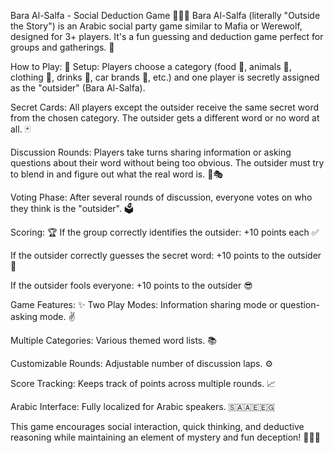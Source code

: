 

Bara Al-Salfa - Social Deduction Game 🕵️‍♂️🤫
Bara Al-Salfa (literally "Outside the Story") is an Arabic social party game similar to Mafia or Werewolf, designed for 3+ players. It's a fun guessing and deduction game perfect for groups and gatherings. 👥

How to Play: 📜
Setup: Players choose a category (food 🍔, animals 🐼, clothing 👕, drinks 🥤, car brands 🚗, etc.) and one player is secretly assigned as the "outsider" (Bara Al-Salfa).

Secret Cards: All players except the outsider receive the same secret word from the chosen category. The outsider gets a different word or no word at all. 🃏

Discussion Rounds: Players take turns sharing information or asking questions about their word without being too obvious. The outsider must try to blend in and figure out what the real word is. 💬🎭

Voting Phase: After several rounds of discussion, everyone votes on who they think is the "outsider". 🗳️

Scoring: 🏆
If the group correctly identifies the outsider: +10 points each ✅

If the outsider correctly guesses the secret word: +10 points to the outsider 🎯

If the outsider fools everyone: +10 points to the outsider 😎

Game Features: ✨
Two Play Modes: Information sharing mode or question-asking mode. ✌️

Multiple Categories: Various themed word lists. 📚

Customizable Rounds: Adjustable number of discussion laps. ⚙️

Score Tracking: Keeps track of points across multiple rounds. 📈

Arabic Interface: Fully localized for Arabic speakers. 🇸🇦🇦🇪🇪🇬

This game encourages social interaction, quick thinking, and deductive reasoning while maintaining an element of mystery and fun deception! 🤝🧠😄
